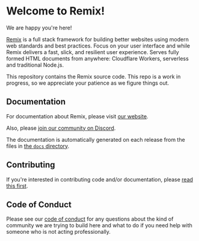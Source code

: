 # Welcome to Remix!

We are happy you're here!

[Remix](https://remix.run/) is a full stack framework for building better websites
using modern web standards and best practices.  Focus on your user interface and
while Remix delivers a fast, slick, and resilient user experience.  Serves fully
formed HTML documents from anywhere: Cloudflare Workers, serverless and traditional
Node.js. 

This repository contains the Remix source code. This repo is a work in progress,
so we appreciate your patience as we figure things out.

## Documentation

For documentation about Remix, please visit [our website](https://remix.run/docs).

Also, please [join our community on Discord](https://rmx.as/discord).

The documentation is automatically generated on each release from the files in
[the `docs` directory](docs).

## Contributing

If you're interested in contributing code and/or documentation, please [read
this first](CONTRIBUTING.md).

## Code of Conduct

Please see our [code of conduct](CODE_OF_CONDUCT.md) for any questions about the
kind of community we are trying to build here and what to do if you need help
with someone who is not acting professionally.
